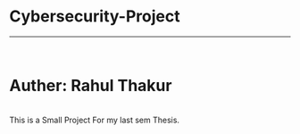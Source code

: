 # Cybersecurity-Project
<hr>
<br>
<h1>Auther: Rahul Thakur</h1>
<br>
This is a Small Project For my last sem Thesis.
